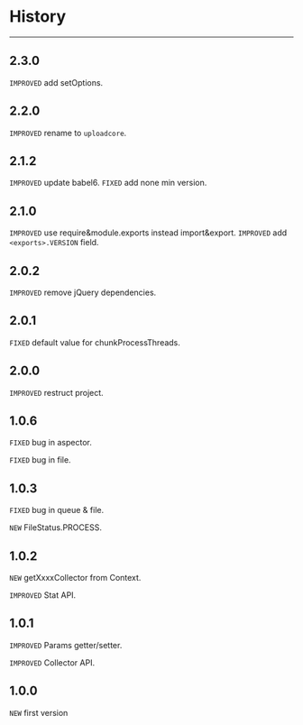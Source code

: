 # History

------------

## 2.3.0

`IMPROVED` add setOptions.

## 2.2.0

`IMPROVED` rename to `uploadcore`.

## 2.1.2

`IMPROVED` update babel6.
`FIXED` add none min version.

## 2.1.0

`IMPROVED` use require&module.exports instead import&export.
`IMPROVED` add `<exports>.VERSION` field.

## 2.0.2

`IMPROVED` remove jQuery dependencies.

## 2.0.1

`FIXED` default value for chunkProcessThreads.

## 2.0.0

`IMPROVED` restruct project.

## 1.0.6

`FIXED` bug in aspector.

`FIXED` bug in file.

## 1.0.3

`FIXED` bug in queue & file.

`NEW` FileStatus.PROCESS.

## 1.0.2

`NEW` getXxxxCollector from Context.

`IMPROVED` Stat API.

## 1.0.1

`IMPROVED` Params getter/setter.

`IMPROVED` Collector API.

## 1.0.0

`NEW` first version